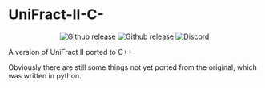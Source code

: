 # UniFract-II-C-
<p align="center">
  <a href="https://github.com/MrCHB1/UniFract-II-C-/blob/master/LICENSE"><img src="https://img.shields.io/badge/license-MIT-900C3F.svg?style=flat" alt="Github release"></a>
  <a href="https://github.com/MrCHB1/UniFract-II-C-/releases"><img src="https://img.shields.io/github/downloads/MrCHB1/UniFract-II-C-/total?style=flat&logo=c" alt="Github release"></a>
  <a href="https://discord.gg/zR89wVr"><img src="https://img.shields.io/discord/743154716703457411.svg?style=flat&logo=discord" alt="Discord"></a>
</p>
A version of UniFract II ported to C++

Obviously there are still some things not yet ported from the original, which was written in python.
